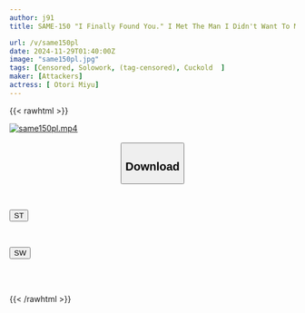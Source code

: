 ```yaml
---
author: j91
title: SAME-150 "I Finally Found You." I Met The Man I Didn't Want To Meet. Eight Years Ago, I Was Raped By This Man. Otori Miyu

url: /v/same150pl
date: 2024-11-29T01:40:00Z
image: "same150pl.jpg"
tags: [Censored, Solowork, (tag-censored), Cuckold	]
maker: [Attackers]
actress: [ Otori Miyu]
---
```



{{< rawhtml >}}

<div class="video" data-videoid="OobpgP0KKWSZM3G">
    <a href="javascript:;">
        <img src="/v/same150pl/same150pl.jpg" width="WIDTH" height="HEIGHT" alt="same150pl.mp4" loading="lazy">
    </a>
</div>

<script type="text/javascript" src="https://j91.asia/asset/on-demand-st.js"></script>

<br>
  <link rel="stylesheet" href="https://j91.asia/asset/bs5.css">
  
  <center>
  <button class="btn btn-primary" type="button" data-bs-toggle="collapse" data-bs-target=".multi-collapse" aria-expanded="false" aria-controls="multiCollapseExample1 multiCollapseExample2"><h2>Download</h2></button></center>
</p>
<div class="row">
  <div class="col">
    <div class="collapse multi-collapse" id="multiCollapseExample1">
      <div class="card card-body">
	      	      <br>
<div class="buttons">  
<p><a href="/v/same150pl/st.html" target="_blank"><button class="btn-hover color-3"><i class="fa fa-download"></i> ST</button></a></p></div>
    </div>
  </div>
</div>
  <div class="col">
    <div class="collapse multi-collapse" id="multiCollapseExample2">
      <div class="card card-body">
	      <br>
<div class="buttons">
<p><a href="/v/same150pl/sw.html" target="_blank"><button class="btn-hover color-2"><i class="fa fa-download"></i> SW</button></a></p></div>
<br><br>
      </div>
    </div>
  </div>
</div>

{{< /rawhtml >}}